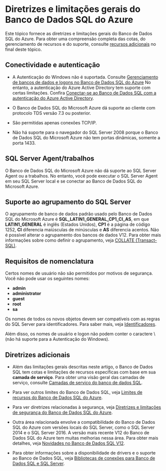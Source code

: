 <properties
   pageTitle="Diretrizes e limitações gerais do Banco de Dados SQL do Azure"
   description="Esta página descreve algumas limitações gerais para o Banco de Dados SQL do Azure, bem como áreas de interoperabilidade e suporte."
   services="sql-database"
   documentationCenter="na"
   authors="CarlRabeler"
   manager="jhubbard"
   editor="monicar" />
<tags
   ms.service="sql-database"
   ms.devlang="na"
   ms.topic="article"
   ms.tgt_pltfrm="na"
   ms.workload="data-management"
   ms.date="06/21/2016"
   ms.author="carlrab" />

# Diretrizes e limitações gerais do Banco de Dados SQL do Azure

Este tópico fornece as diretrizes e limitações gerais do Banco de Dados SQL do Azure. Para obter uma compreensão completa das cotas, do gerenciamento de recursos e do suporte, consulte [recursos adicionais](#additional-guidelines) no final deste tópico.

## Conectividade e autenticação

  - A Autenticação do Windows não é suportada. Consulte [Gerenciamento de bancos de dados e logons no Banco de Dados SQL do Azure](sql-database-manage-logins.md) No entanto, a autenticação do Azure Active Directory tem suporte com certas limitações. Confira [Conectar-se ao Banco de Dados SQL com a autenticação do Azure Active Directory](sql-database-aad-authentication.md).

  - O Banco de Dados SQL do Microsoft Azure dá suporte ao cliente com protocolo TDS versão 7.3 ou posterior.

  - São permitidas apenas conexões TCP/IP.

  - Não há suporte para o navegador do SQL Server 2008 porque o Banco de Dados SQL do Microsoft Azure não tem portas dinâmicas, somente a porta 1433.

## SQL Server Agent/trabalhos

O Banco de Dados SQL do Microsoft Azure não dá suporte ao SQL Server Agent ou a trabalhos. No entanto, você pode executar o SQL Server Agent em seu SQL Server local e se conectar ao Banco de Dados SQL do Microsoft Azure.

## Suporte ao agrupamento do SQL Server

O agrupamento de banco de dados padrão usado pelo Banco de Dados SQL do Microsoft Azure é **SQL\_LATIN1\_GENERAL\_CP1\_CI\_AS**, em que **LATIN1\_GENERAL** é inglês (Estados Unidos), **CP1** é a página de código 1252, **CI** diferencia maiúsculas de minúsculas e **AS** diferencia acentos. Não é possível alterar o agrupamento dos bancos de dados V12. Para obter mais informações sobre como definir o agrupamento, veja [COLLATE (Transact-SQL)](https://msdn.microsoft.com/library/ms184391.aspx).

## Requisitos de nomenclatura

Certos nomes de usuário não são permitidos por motivos de segurança. Você não pode usar os seguintes nomes:

 - **admin**
 - **administrator**
 - **guest**
 - **root**
 - **sa**

Os nomes de todos os novos objetos devem ser compatíveis com as regras do SQL Server para identificadores. Para saber mais, veja [Identificadores](https://msdn.microsoft.com/library/ms175874.aspx).

Além disso, os nomes de usuário e logon não podem conter o caractere \\ (não há suporte para a Autenticação do Windows).

## Diretrizes adicionais

- Além das limitações gerais descritas neste artigo, o Banco de Dados SQL tem cotas e limitações de recursos específicas com base em sua **camada de serviço**. Para obter uma visão geral das camadas de serviço, consulte [Camadas de serviço do banco de dados SQL](sql-database-service-tiers.md).

- Para ver outros limites do Banco de Dados SQL, veja [Limites de recursos do Banco de Dados SQL do Azure](sql-database-resource-limits.md).

- Para ver diretrizes relacionadas à segurança, veja [Diretrizes e limitações de segurança do Banco de Dados SQL do Azure](sql-database-security-guidelines.md).

- Outra área relacionada envolve a compatibilidade do Banco de Dados SQL do Azure com versões locais do SQL Server, como o SQL Server 2014 e o SQL Server 2016. A versão mais recente V12 do Banco de Dados SQL do Azure tem muitas melhorias nessa área. Para obter mais detalhes, veja [Novidades no Banco de Dados SQL V12](sql-database-v12-whats-new.md).

- Para obter informações sobre a disponibilidade de drivers e o suporte ao Banco de Dados SQL, veja [Bibliotecas de conexões para Banco de Dados SQL e SQL Server](sql-database-libraries.md).

<!---HONumber=AcomDC_0803_2016-->